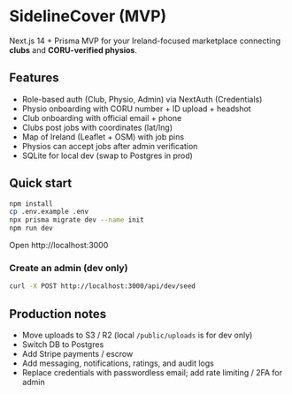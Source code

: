 # SidelineCover (MVP)

Next.js 14 + Prisma MVP for your Ireland-focused marketplace connecting **clubs** and **CORU-verified physios**.

## Features
- Role-based auth (Club, Physio, Admin) via NextAuth (Credentials)
- Physio onboarding with CORU number + ID upload + headshot
- Club onboarding with official email + phone
- Clubs post jobs with coordinates (lat/lng)
- Map of Ireland (Leaflet + OSM) with job pins
- Physios can accept jobs after admin verification
- SQLite for local dev (swap to Postgres in prod)

## Quick start
```bash
npm install
cp .env.example .env
npx prisma migrate dev --name init
npm run dev
```
Open http://localhost:3000

### Create an admin (dev only)
```bash
curl -X POST http://localhost:3000/api/dev/seed
```

## Production notes
- Move uploads to S3 / R2 (local `/public/uploads` is for dev only)
- Switch DB to Postgres
- Add Stripe payments / escrow
- Add messaging, notifications, ratings, and audit logs
- Replace credentials with passwordless email; add rate limiting / 2FA for admin
